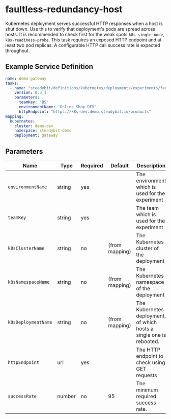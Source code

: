 # faultless-redundancy-host

Kubernetes deployment serves successful HTTP responses when a host is shut down.
Use this to verify that deployment's pods are spread across hosts.
It is recommended to check first for the weak spots `k8s-single-node`, `k8s-readiness-probe`. This task requires an exposed HTTP endpoint and at least two pod replicas. A configurable HTTP call success rate is expected throughout.

## Example Service Definition

```yaml
name: demo-gateway
tasks:
  - name: "steadybit/definitions/kubernetes/deployments/experiments/faultless-redundancy-host"
    version: 0.3.1
    parameters:
      teamKey: "BS"
      environmentName: "Online Shop DEV"
      httpEndpoint: "https://k8s-dev.demo.steadybit.io/products"
mapping:
  kubernetes:
    cluster: demo-dev
    namespace: steadybit-demo
    deployment: gateway

```

## Parameters

| Name                | Type   | Required | Default        | Description                                                         |
|---------------------|--------|----------|----------------|---------------------------------------------------------------------|
| `environmentName`   | string | yes      |                | The environment which is used for the experiment                    |
| `teamKey`           | string | yes      |                | The team which is used for the experiment                           |
| `k8sClusterName`    | string | no       | (from mapping) | The Kubernetes cluster of the deployment                            |
| `k8sNamespaceName`  | string | no       | (from mapping) | The Kubernetes namespace of the deployment                          |
| `k8sDeploymentName` | string | no       | (from mapping) | The Kubernetes deployment, of which hosts a single one is rebooted. |
| `httpEndpoint`      | url    | yes      |                | The HTTP endpoint to check using GET requests                       |
| `successRate`       | number | no       | 95             | The minimum required success rate.                                  |